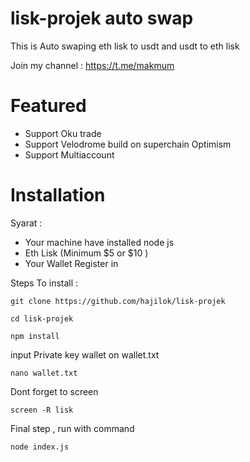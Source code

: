 ﻿# lisk-projek auto swap 

This is Auto swaping eth lisk to usdt and usdt to eth lisk

Join my channel : https://t.me/makmum


# Featured 
- Support Oku trade 
- Support Velodrome build on superchain Optimism
- Support Multiaccount


# Installation
Syarat : 
- Your machine have installed node js
- Eth Lisk (Minimum $5 or $10 )
- Your Wallet Register in 

Steps To install : 
```
git clone https://github.com/hajilok/lisk-projek
```
```
cd lisk-projek
```
```
npm install
```
input Private key wallet on wallet.txt

```
nano wallet.txt
```
Dont forget to screen 
```
screen -R lisk
```

Final step , run with command 
```
node index.js
```
